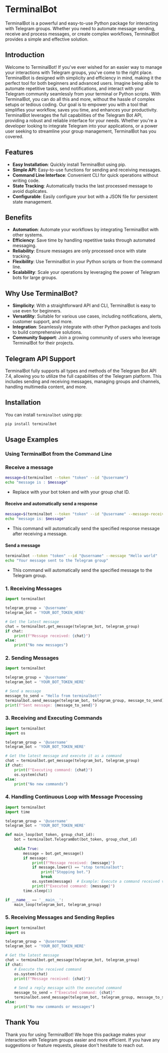 # TerminalBot

TerminalBot is a powerful and easy-to-use Python package for interacting with Telegram groups. Whether you need to automate message sending, receive and process messages, or create complex workflows, TerminalBot provides a simple and effective solution.

## Introduction

Welcome to TerminalBot! If you've ever wished for an easier way to manage your interactions with Telegram groups, you've come to the right place. TerminalBot is designed with simplicity and efficiency in mind, making it the perfect tool for both beginners and advanced users. 
Imagine being able to automate repetitive tasks, send notifications, and interact with your Telegram community seamlessly from your terminal or Python scripts. With TerminalBot, you can do all this and more, without the hassle of complex setups or tedious coding. 
Our goal is to empower you with a tool that simplifies your workflow, saves you time, and enhances your productivity. TerminalBot leverages the full capabilities of the Telegram Bot API, providing a robust and reliable interface for your needs. Whether you're a developer looking to integrate Telegram into your applications, or a power user seeking to streamline your group management, TerminalBot has you covered.

## Features

- **Easy Installation**: Quickly install TerminalBot using pip.
- **Simple API**: Easy-to-use functions for sending and receiving messages.
- **Command Line Interface**: Convenient CLI for quick operations without writing code.
- **State Tracking**: Automatically tracks the last processed message to avoid duplicates.
- **Configurable**: Easily configure your bot with a JSON file for persistent state management.

## Benefits

- **Automation**: Automate your workflows by integrating TerminalBot with other systems.
- **Efficiency**: Save time by handling repetitive tasks through automated messaging.
- **Reliability**: Ensure messages are only processed once with state tracking.
- **Flexibility**: Use TerminalBot in your Python scripts or from the command line.
- **Scalability**: Scale your operations by leveraging the power of Telegram bots for large groups.

## Why Use TerminalBot?

- **Simplicity**: With a straightforward API and CLI, TerminalBot is easy to use even for beginners.
- **Versatility**: Suitable for various use cases, including notifications, alerts, customer support, and more.
- **Integration**: Seamlessly integrate with other Python packages and tools to build comprehensive solutions.
- **Community Support**: Join a growing community of users who leverage TerminalBot for their projects.

## Telegram API Support

TerminalBot fully supports all types and methods of the Telegram Bot API 7.4, allowing you to utilize the full capabilities of the Telegram platform. This includes sending and receiving messages, managing groups and channels, handling multimedia content, and more.

## Installation

You can install `terminalbot` using pip:

```bash
pip install terminalbot
```

## Usage Examples

### Using TerminalBot from the Command Line
### Receive a message

```bash
message=$(terminalbot --token "token" --id "@username")
echo "message is : $message"
```
- Replace <token> with your bot token and <username> with your group chat ID.

#### Receive and automatically send a response
```bash
message=$(terminalbot --token "token" --id "@username" --message-receive "Your message received")
echo "message is: $message"
```
- This command will automatically send the specified response message after receiving a message.

#### Send a message
```bash
terminalbot --token "token" --id "@username" --message "Hello world"
echo "Your message sent to the Telegram group"
```
- This command will automatically send the specified message to the Telegram group.

### 1. Receiving Messages

```python
import terminalbot

telegram_group = '@username'
telegram_bot = 'YOUR_BOT_TOKEN_HERE'

# Get the latest message
chat = terminalbot.get_message(telegram_bot, telegram_group)
if chat:
    print(f"Message received: {chat}")
else:
    print("No new messages")
```

### 2. Sending Messages

```python
import terminalbot

telegram_group = '@username'
telegram_bot = 'YOUR_BOT_TOKEN_HERE'

# Send a message
message_to_send = "Hello from terminalbot!"
terminalbot.send_message(telegram_bot, telegram_group, message_to_send)
print(f"Sent message: {message_to_send}")
```

### 3. Receiving and Executing Commands

```python
import terminalbot
import os

telegram_group = '@username'
telegram_bot = 'YOUR_BOT_TOKEN_HERE'

# Get the latest message and execute it as a command
chat = terminalbot.get_message(telegram_bot, telegram_group)
if chat:
    print(f"Executing command: {chat}")
    os.system(chat)
else:
    print("No new commands")
```

### 4. Handling Continuous Loop with Message Processing

```python
import terminalbot
import time

telegram_group = '@username'
telegram_bot = 'YOUR_BOT_TOKEN_HERE'

def main_loop(bot_token, group_chat_id):
    bot = terminalbot.TelegramBot(bot_token, group_chat_id)
    
    while True:
        message = bot.get_message()
        if message:
            print(f"Message received: {message}")
            if message.lower() == "stop terminalbot":
                print("Stopping bot.")
                break
            os.system(message)  # Example: Execute a command received via message
            print(f"Executed command: {message}")
        time.sleep(1)

if __name__ == '__main__':
    main_loop(telegram_bot, telegram_group)
```

### 5. Receiving Messages and Sending Replies

```python
import terminalbot
import os

telegram_group = '@username'
telegram_bot = 'YOUR_BOT_TOKEN_HERE'

# Get the latest message
chat = terminalbot.get_message(telegram_bot, telegram_group)
if chat:
    # Execute the received command
    os.system(chat)
    print(f"Message received: {chat}")
    
    # Send a reply message with the executed command
    message_to_send = f"Executed command: {chat}"
    terminalbot.send_message(telegram_bot, telegram_group, message_to_send)
else:
    print("No new commands or messages")
```

## Thank You

Thank you for using TerminalBot! We hope this package makes your interaction with Telegram groups easier and more efficient. If you have any suggestions or feature requests, please don't hesitate to reach out.
